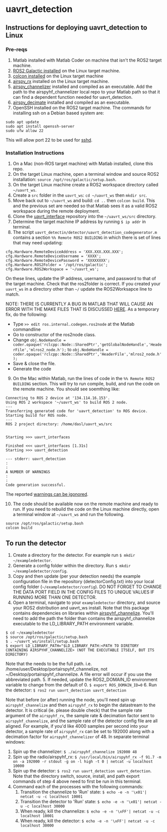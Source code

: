 # uavrt_detection

## Instructions for deploying uavrt_detection to Linux

### Pre-reqs
1. Matlab installed with Matlab Coder on machine that isn't the ROS2 target machine.
2. [ROS2 Galactic installed](https://docs.ros.org/en/galactic/Installation.html) on the Linux target machine.
3. [colcon installed](https://docs.ros.org/en/galactic/Tutorials/Beginner-Client-Libraries/Colcon-Tutorial.html) on the Linux target machine
4. [airspy_rx](https://github.com/airspy/airspyone_host#how-to-build-the-host-software-on-linux) installed on the Linux target machine.
5. [airspy_channelizer](https://github.com/dynamic-and-active-systems-lab/airspy_channelize) installed and compiled as an executable. Add the path to the airspyhf_channelizer local repo to your Matlab path so that it can find a dependent function needed for uavrt_detection.
5. [airspy_decimate](https://github.com/dynamic-and-active-systems-lab/airspy_decimate) installed and compiled as an executable.
6. OpenSSH installed on the ROS2 target machine. The commands for installing ssh on a Debian based system are:
```
sudo apt update
sudo apt install openssh-server
sudo ufw allow 22
```
This will allow port 22 to be used for [sshd](https://linux.die.net/man/8/sshd).



### Installation Instructions
1. On a Mac (non-ROS target machine) with Matlab installed, clone this repo. 
2. On the target Linux machine, open a terminal window and source ROS2 installation: `source /opt/ros/galactic/setup.bash`. 
3. On the target Linux machine create a ROS2 workspace directory called `~/uavrt_ws`. 
4. Create a `src` folder in the `uavrt_ws`: `cd ~/uavrt_ws` then `mkdir src`.
5. Move back out to `~/uavrt_ws` and build: `cd ..` then `colcon build`. This and the previous set are needed so that Matlab sees it as a valid ROS2 workspace during the remote deployment. 
6. Clone the [uavrt_interface](https://github.com/dynamic-and-active-systems-lab/uavrt_interfaces) repository into the `~/uavrt_ws/src` directory. 
7. Determine the target machine IP address by running `$ ip addr` in terminal.
8. The script `uavrt_detectin/detector/uavrt_detection_codegenerator.m` contains a section `%% Remote ROS2 BUILDING` in which there is set of lines that may need updating:
```
cfg.Hardware.RemoteDeviceAddress = 'XXX.XXX.XXX.XXX';
cfg.Hardware.RemoteDeviceUsername = 'XXXX';
cfg.Hardware.RemoteDevicePassword = 'XXXXXXXX';
cfg.Hardware.ROS2Folder = '/opt/ros/galactic';
cfg.Hardware.ROS2Workspace = '~/uavrt_ws';
```
On these lines, update the IP address, username, and password to that of the target machine. Check that the ros2folder is correct. If you created your `uavrt_ws` in a directory other than `~/` update the ROS2Worksapce line to match. 

NOTE: THERE IS CURRENTLY A BUG IN MATLAB THAT WILL CAUSE AN ERROR WITH THE MAKE FILES THAT IS DISCUSSED [HERE](https://www.mathworks.com/matlabcentral/answers/1831848-coder-ros2-build-error-colcon-with-custom-ros2-message#comment_2433218). As a temporary fix, do the following:
* Type  `>> edit ros.internal.codegen.ros2node` at the Matlab commandline
* Go to constructor of the ros2node class.
* Change `obj.NodeHandle = coder.opaque('rclcpp::Node::SharedPtr','getGlobalNodeHandle','HeaderFile','mlros2_node.h');` to `obj.NodeHandle = coder.opaque('rclcpp::Node::SharedPtr','HeaderFile','mlros2_node.h');`
* Save & close the file. 
* Generate the code

9. On the Mac within Matlab, run the lines of code in the `%% Remote ROS2 BUILDING` section. This will try to run compile, build, and run the code on the remote machine. You should see soemthing like:
```
Connecting to ROS 2 device at '134.114.16.153'.
Using ROS 2 workspace '~/uavrt_ws' to build ROS 2 node.
---
Transferring generated code for 'uavrt_detection' to ROS device.
Starting build for ROS node.
---
ROS 2 project directory: /home/dasl/uavrt_ws/src


Starting >>> uavrt_interfaces

Finished <<< uavrt_interfaces [1.31s]
Starting >>> uavrt_detection

--- stderr: uavrt_detection
:
:
A NUMBER OF WARNINGS
:
:
Code generation successful.
```
The reported [warnings can be igonored](https://www.mathworks.com/matlabcentral/answers/1723340-how-to-run-a-ros2-node-executable-generated-by-coder#comment_2183100). 

10. The code should be available now on the remote machine and ready to run. If you need to rebuild the code on the Linux machine directly, open a terminal window at `~/uavrt_ws` and run the following.
```
source /opt/ros/galactic/setup.bash
colcon build
```

## To run the detector
1. Create a directory for the detector. For example run `$ mkdir ~/exampledetector`.
2. Generate a config folder within the directory. Run `$ mkdir ~/exampledetector/config`.
3. Copy and then update (per your detection needs) the example configuration file in the repository (detectorConfig.txt) into your local config folder (`~/exampledetector/config`). DO NOT FORGET TO CHANGE THE DATA PORT FIELD IN THE CONFIG FILES TO UNIQUE VALUES IF RUNNING MORE THAN ONE DETECTOR. 
4. Open a terminal, navigate to your `exampledetector` directory, and source your ROS2 distribution and uavrt_ws install. Note that this package contains dependencies on libraries within [airspyhf_channelize](). You'll need to add the path the folder than contains the airspyhf_channelize executable to the LD_LIBRARY_PATH environment variable. 
```
$ cd ~/exampledetector
$ source /opt/ros/galactic/setup.bash
$ . ~/uavrt_ws/install/setup.bash
$ export LD_LIBRARY_PATH="$LD_LIBRARY_PATH:<PATH TO DIRETORY CONTAINING AIRSPYHF_CHANNELIZE> (NOT THE EXECUTABLE ITSELF, BUT ITS DIRECTORY)
```
Note that the <PATH TO DIRETORY CONTAINING AIRSPYHF_CHANNELIZE> needs to be the full path. i.e. /home/user/Desktop/portairspyhf_channelize, not ~/Desktop/portairspyhf_channelize. A file error will occur if you use the abbreviated path. 
5. If needed, update the ROS2_DOMAIN_ID environment variable to change from the default of 0. `$ export ROS_DOMAIN_ID=0`
6. Run the detector: `$ ros2 run uavrt_detection uavrt_detection`

Note that before (or after) running the node, you'll need spin up `airspyhf_channelize` and then `airspyhf_rx` to begin the datastream to the detector. It is critical (ie. please double check) that the sample rate argument of the `airspyhf_rx`, the sample rate & decimation factor sent to `airspyhf_channelize`, and the sample rate of the detector config file are all aligned. For example, if you'd like 4000 samples per second into your detector, a sample rate of `airspyhf_rx` can be set to 192000 along with a decimation factor for `airspyhf_channelizer` of 48. 
In separate terminal windows:
1. Spin up the channelizer: `$ ./airspyhf_channelize 192000 48`
2. Spin up the radio/airspyhf_rx: `$ /usr/local/bin/airspyhf_rx -f 91.7 -m on -a 192000 -r stdout -g on -l high -t 0 | netcat -u localhost 10000`
3. Spin up the detector: `$ ros2 run uavrt_detection uavrt_detection`. Note that the directory switch, source, install, and path export commands of step 4 above need to first be run in this terminal. 
4. Command each of the processes with the following commands:
    1. Transition the channelize to 'Run' state: `$ echo -e -n '\x01'| netcat -u -c localhost 10001`
    2. Transition the detector to 'Run' state: `$ echo -e -n '\x01'| netcat -u -c localhost 30000`
    3. When ready, kill the channelize: `$ echo -e -n '\xFF'| netcat -u -c localhost 10001`
    4. When ready, kill the detector: `$ echo -e -n '\xFF'| netcat -u -c localhost 30000`
